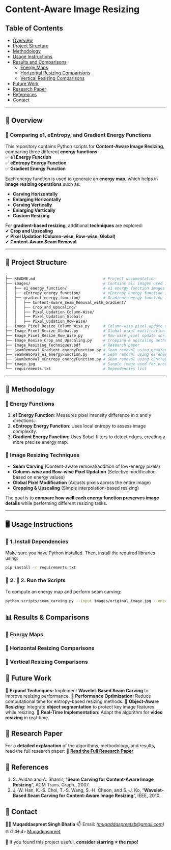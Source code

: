 # Content-Aware Image Resizing

## Table of Contents
- [Overview](#overview)
- [Project Structure](#project-structure)
- [Methodology](#methodology)
- [Usage Instructions](#usage-instructions)
- [Results and Comparisons](#results)
  - [Energy Maps](#energy-maps)
  - [Horizontal Resizing Comparisons](#horizontal-resizing-comparisons)
  - [Vertical Resizing Comparisons](#vertical-resizing-comparisons)
- [Future Work](#future-work)
- [Research Paper](#research-paper)
- [References](#references)
- [Contact](#contact)

---

## 👀 Overview

### 📌 Comparing e1, eEntropy, and Gradient Energy Functions

This repository contains Python scripts for **Content-Aware Image Resizing**, comparing three different **energy functions**:  
✅ **e1 Energy Function**  
✅ **eEntropy Energy Function**  
✅ **Gradient Energy Function**  

Each energy function is used to generate an **energy map**, which helps in **image resizing operations** such as:  
- **Carving Horizontally**
- **Enlarging Horizontally**
- **Carving Vertically**
- **Enlarging Vertically**
- **Custom Resizing**

For **gradient-based resizing**, additional **techniques** are explored:  
✔ **Crop and Upscaling**  
✔ **Pixel Updation (Column-wise, Row-wise, Global)**  
✔ **Content-Aware Seam Removal**  

---

## 📂 Project Structure

```bash
.
├── README.md                              # Project documentation
├── images/                                # Contains all images used in the project
│   ├── e1_energy_function/                # e1 energy function images
│   ├── eEntropy_energy_function/          # eEntropy energy function images
│   ├── gradient_energy_function/          # Gradient energy function images
│   │   ├── Content-Aware_Seam_Removal_with_Gradient/
│   │   ├── Crop_and_Upscaling/
│   │   ├── Pixel_Updation_Column-Wise/
│   │   ├── Pixel_Updation_Global/
│   │   ├── Pixel_Updation_Row-Wise/
├── Image_Pixel_Resize_Column_Wise.py      # Column-wise pixel update script
├── Image_Pixel_Resize_Global.py           # Global pixel modification script
├── Image_Pixel_Resize_Row_Wise.py         # Row-wise pixel update script
├── Image_Resize_Crop_and_Upscaling.py     # Cropping & upscaling method
├── Image_Resizing_Techniques.pdf          # Research paper
├── SeamRemoval_Gradient_energyFunction.py # Seam removal using gradient energy
├── SeamRemoval_e1_energyFunction.py       # Seam removal using e1 energy
├── SeamRemoval_eEntropy_energyFunction.py # Seam removal using eEntropy energy
├── image.jpg                              # Sample image used for processing
└── requirements.txt                       # Dependencies list
```

---

## 🎯 Methodology

### 🔹 Energy Functions
1. **e1 Energy Function**: Measures pixel intensity difference in x and y directions.  
2. **eEntropy Energy Function**: Uses local entropy to assess image complexity.  
3. **Gradient Energy Function**: Uses Sobel filters to detect edges, creating a more precise energy map.  

### 🔹 Image Resizing Techniques
- **Seam Carving** (Content-aware removal/addition of low-energy pixels)  
- **Column-wise and Row-wise Pixel Updation** (Selective modification based on energy values)  
- **Global Pixel Modification** (Adjusts pixels across the entire image)  
- **Cropping & Upscaling** (Simple interpolation-based resizing)  

The goal is to **compare how well each energy function preserves image details** while performing different resizing tasks.

---

## 🖥️ Usage Instructions

### 🔧 **1. Install Dependencies**
Make sure you have Python installed. Then, install the required libraries using:

```bash
pip install -r requirements.txt
```

### 🔧 **2. 📜 2. Run the Scripts**
To compute an energy map and perform seam carving:

```bash
python scripts/seam_carving.py --input images/original_image.jpg --energy e1
```

## 📊 Results & Comparisons

### 🔹 Energy Maps

### 🔹 Horizontal Resizing Comparisons

### 🔹 Vertical Resizing Comparisons

## 🔮 Future Work

📌 **Expand Techniques:** Implement **Wavelet-Based Seam Carving** to improve resizing performance.
📌 **Performance Optimization:** Reduce computational time for entropy-based resizing methods.
📌 **Object-Aware Resizing:** Integrate **object segmentation** to protect key image features while resizing.
📌 **Real-Time Implementation:** Adapt the algorithm for **video resizing** in real-time.

## 📖 Research Paper
For a **detailed explanation** of the algorithms, methodology, and results, read the full research paper:
📄 **[Read the Full Research Paper](Image_Resizing_Techniques.pdf)**

## 📜 References
1. S. Avidan and A. Shamir, “**Seam Carving for Content-Aware Image Resizing**”, ACM Trans. Graph., 2007.
2. J.-W. Han, K.-S. Choi, T.-S. Wang, S.-H. Cheon, and S.-J. Ko, “**Wavelet-Based Seam Carving for Content-Aware Image Resizing**”, IEEE, 2010.

## 👤 Contact
👨‍💻 **Muqaddaspreet Singh Bhatia**
📫 Email: *(muqaddaspreetsb@gmail.com)*
🌐 GitHub: [Muqaddaspreet](https://github.com/Muqaddaspreet)

🚀 If you found this project useful, **consider starring ⭐ the repo!**


